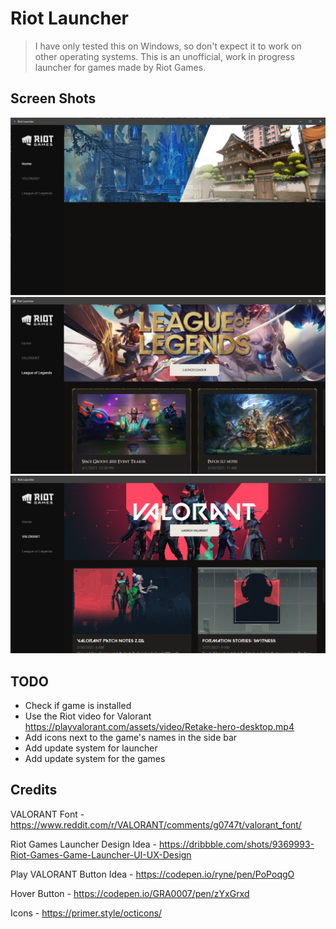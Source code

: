 # Riot Launcher
> I have only tested this on Windows, so don't expect it to work on other operating systems.
This is an unofficial, work in progress launcher for games made by Riot Games.

## Screen Shots

![photo](github_screen_shots/homescreen.PNG)
![photo](github_screen_shots/lol.PNG)
![photo](github_screen_shots/valorant.PNG)

## TODO

- Check if game is installed
- Use the Riot video for Valorant https://playvalorant.com/assets/video/Retake-hero-desktop.mp4
- Add icons next to the game's names in the side bar
- Add update system for launcher
- Add update system for the games

## Credits

VALORANT Font - https://www.reddit.com/r/VALORANT/comments/g0747t/valorant_font/

Riot Games Launcher Design Idea - https://dribbble.com/shots/9369993-Riot-Games-Game-Launcher-UI-UX-Design

Play VALORANT Button Idea - https://codepen.io/ryne/pen/PoPoqgO

Hover Button - https://codepen.io/GRA0007/pen/zYxGrxd

Icons - https://primer.style/octicons/
